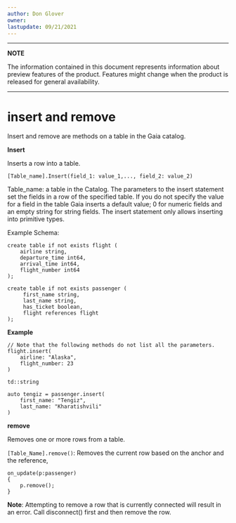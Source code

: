 ```yaml
---
author: Don Glover
owner: 
lastupdate: 09/21/2021
---
```


---

**NOTE**

The information contained in this document represents information about preview features of the product. Features might change when the product is released for general availability.

---

# insert and remove

Insert and remove are methods on a table in the Gaia catalog.

**Insert**

Inserts a row into a table.

`[Table_name].Insert(field_1: value_1,..., field_2: value_2)`

Table_name: a table in the Catalog.
The parameters to the insert statement set the fields in a row of the specified table. If you do not specify the value for a field in the table Gaia inserts a default value; 0 for numeric fields and an empty string for string fields.
The insert statement only allows inserting into primitive types.

Example Schema:

```
create table if not exists flight (
    airline string,
    departure_time int64,
    arrival_time int64,
    flight_number int64
);

create table if not exists passenger (
     first_name string,
     last_name string,
     has_ticket boolean,
     flight references flight
);
```

**Example**

```
// Note that the following methods do not list all the parameters. 
flight.insert(
    airline: "Alaska",
    flight_number: 23
)

td::string 

auto tengiz = passenger.insert(
    first_name: "Tengiz",
    last_name: "Kharatishvili"
)
```

**remove**

Removes one or more rows from a table.

`[Table_Name].remove()`:  Removes the current row based on the anchor and the reference,

```
on_update(p:passenger)
{
    p.remove();
}
```

**Note**: Attempting to remove a row that is currently connected will result in an error. Call disconnect() first and then remove the row.